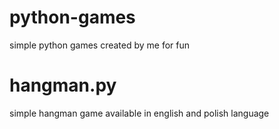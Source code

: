# python-games
simple python games created by me for fun

# hangman.py
simple hangman game available in english and polish language
